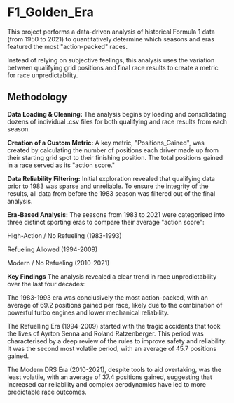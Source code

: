# F1_Golden_Era
This project performs a data-driven analysis of historical Formula 1 data (from 1950 to 2021) to quantitatively determine which seasons and eras featured the most "action-packed" races.

Instead of relying on subjective feelings, this analysis uses the variation between qualifying grid positions and final race results to create a metric for race unpredictability.

## **Methodology**
**Data Loading & Cleaning:** The analysis begins by loading and consolidating dozens of individual .csv files for both qualifying and race results from each season.

**Creation of a Custom Metric:** A key metric, "Positions_Gained", was created by calculating the number of positions each driver made up from their starting grid spot to their finishing position. The total positions gained in a race served as its "action score."

**Data Reliability Filtering:** Initial exploration revealed that qualifying data prior to 1983 was sparse and unreliable. To ensure the integrity of the results, all data from before the 1983 season was filtered out of the final analysis.

**Era-Based Analysis:** The seasons from 1983 to 2021 were categorised into three distinct sporting eras to compare their average "action score":

High-Action / No Refueling (1983-1993)

Refueling Allowed (1994-2009)

Modern / No Refueling (2010-2021)

**Key Findings**
The analysis revealed a clear trend in race unpredictability over the last four decades:

The 1983-1993 era was conclusively the most action-packed, with an average of 69.2 positions gained per race, likely due to the combination of powerful turbo engines and lower mechanical reliability.

The Refuelling Era (1994-2009) started with the tragic accidents that took the lives of Ayrton Senna and Roland Ratzenberger. This period was characterised by a deep review of the rules to improve safety and reliability. It was the second most volatile period, with an average of 45.7 positions gained.

The Modern DRS Era (2010-2021), despite tools to aid overtaking, was the least volatile, with an average of 37.4 positions gained, suggesting that increased car reliability and complex aerodynamics have led to more predictable race outcomes.
